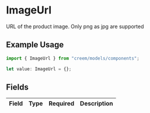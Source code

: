 # ImageUrl

URL of the product image. Only png as jpg are supported

## Example Usage

```typescript
import { ImageUrl } from "creem/models/components";

let value: ImageUrl = {};
```

## Fields

| Field       | Type        | Required    | Description |
| ----------- | ----------- | ----------- | ----------- |